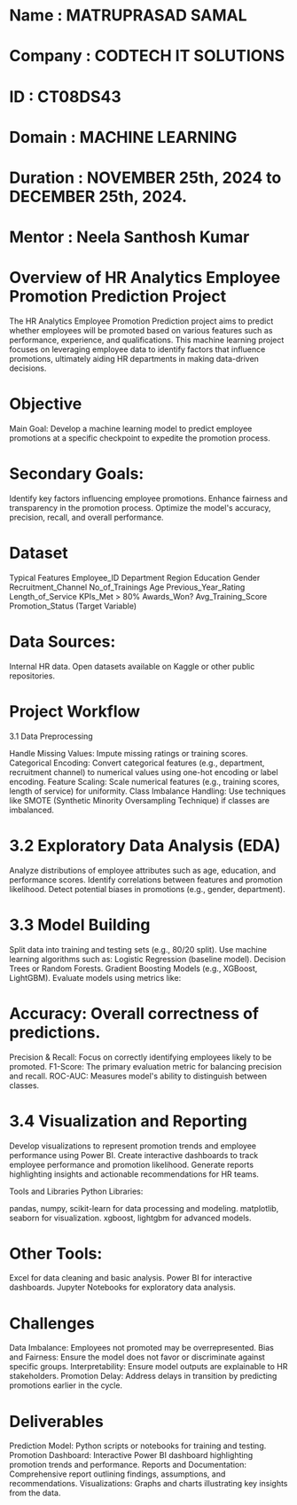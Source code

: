 # Name : MATRUPRASAD SAMAL
# Company : CODTECH IT SOLUTIONS
# ID : CT08DS43
# Domain : MACHINE LEARNING
# Duration : NOVEMBER 25th, 2024 to DECEMBER 25th, 2024.
# Mentor : Neela Santhosh Kumar

# Overview of HR Analytics Employee Promotion Prediction Project
The HR Analytics Employee Promotion Prediction project aims to predict whether employees will be promoted based on various features such as performance, experience, and qualifications. This machine learning project focuses on leveraging employee data to identify factors that influence promotions, ultimately aiding HR departments in making data-driven decisions.

# Objective
Main Goal: Develop a machine learning model to predict employee promotions at a specific checkpoint to expedite the promotion process.
# Secondary Goals:

Identify key factors influencing employee promotions.
Enhance fairness and transparency in the promotion process.
Optimize the model's accuracy, precision, recall, and overall performance.

# Dataset
Typical Features
Employee_ID
Department
Region
Education
Gender
Recruitment_Channel
No_of_Trainings
Age
Previous_Year_Rating
Length_of_Service
KPIs_Met > 80%
Awards_Won?
Avg_Training_Score
Promotion_Status (Target Variable)

# Data Sources:
Internal HR data.
Open datasets available on Kaggle or other public repositories.

# Project Workflow
3.1 Data Preprocessing

Handle Missing Values:
Impute missing ratings or training scores.
Categorical Encoding:
Convert categorical features (e.g., department, recruitment channel) to numerical values using one-hot encoding or label encoding.
Feature Scaling:
Scale numerical features (e.g., training scores, length of service) for uniformity.
Class Imbalance Handling:
Use techniques like SMOTE (Synthetic Minority Oversampling Technique) if classes are imbalanced.

# 3.2 Exploratory Data Analysis (EDA)

Analyze distributions of employee attributes such as age, education, and performance scores.
Identify correlations between features and promotion likelihood.
Detect potential biases in promotions (e.g., gender, department).

# 3.3 Model Building

Split data into training and testing sets (e.g., 80/20 split). Use machine learning algorithms such as:
Logistic Regression (baseline model).
Decision Trees or Random Forests.
Gradient Boosting Models (e.g., XGBoost, LightGBM).
Evaluate models using metrics like:

# Accuracy: Overall correctness of predictions.
Precision & Recall: Focus on correctly identifying employees likely to be promoted.
F1-Score: The primary evaluation metric for balancing precision and recall.
ROC-AUC: Measures model's ability to distinguish between classes.

# 3.4 Visualization and Reporting

Develop visualizations to represent promotion trends and employee performance using Power BI.
Create interactive dashboards to track employee performance and promotion likelihood.
Generate reports highlighting insights and actionable recommendations for HR teams.

Tools and Libraries
Python Libraries:

pandas, numpy, scikit-learn for data processing and modeling.
matplotlib, seaborn for visualization.
xgboost, lightgbm for advanced models.

# Other Tools:

Excel for data cleaning and basic analysis.
Power BI for interactive dashboards.
Jupyter Notebooks for exploratory data analysis.

# Challenges

Data Imbalance: Employees not promoted may be overrepresented.
Bias and Fairness: Ensure the model does not favor or discriminate against specific groups.
Interpretability: Ensure model outputs are explainable to HR stakeholders.
Promotion Delay: Address delays in transition by predicting promotions earlier in the cycle.

# Deliverables

Prediction Model: Python scripts or notebooks for training and testing.
Promotion Dashboard: Interactive Power BI dashboard highlighting promotion trends and performance.
Reports and Documentation: Comprehensive report outlining findings, assumptions, and recommendations.
Visualizations: Graphs and charts illustrating key insights from the data.

